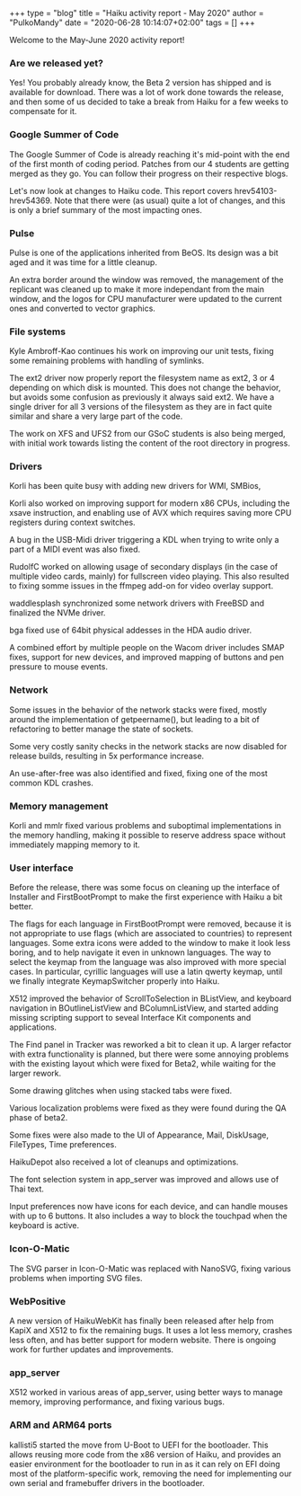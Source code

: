 +++
type = "blog"
title = "Haiku activity report - May 2020"
author = "PulkoMandy"
date = "2020-06-28 10:14:07+02:00"
tags = []
+++

Welcome to the May-June 2020 activity report!

<h3>Are we released yet?</h3>

Yes! You probably already know, the Beta 2 version has shipped and is available for download.
There was a lot of work done towards the release, and then some of us decided to take a break
from Haiku for a few weeks to compensate for it.

<h3>Google Summer of Code</h3>

The Google Summer of Code is already reaching it's mid-point with the end of
the first month of coding period. Patches from our 4 students are getting merged
as they go. You can follow their progress on their respective blogs.

Let's now look at changes to Haiku code. This report covers hrev54103-hrev54369. Note that there were (as usual) quite a lot of changes, and this is only a brief summary of the most impacting ones.

<h3>Pulse</h3>

Pulse is one of the applications inherited from BeOS. Its design was a bit aged
and it was time for a little cleanup.

An extra border around the window was removed, the management of the replicant was cleaned up to make it more independant from the main window,
and the logos for CPU manufacturer were updated to the current ones and converted to vector graphics.

<h3>File systems</h3>

Kyle Ambroff-Kao continues his work on improving our unit tests, fixing some remaining problems with handling of symlinks.

The ext2 driver now properly report the filesystem name as ext2, 3 or 4 depending on which disk is mounted. This does not change the behavior, but avoids some confusion as previously it always said ext2. We have a single driver for all 3 versions of the filesystem as they are in fact quite similar and share a very large part of the code.

The work on XFS and UFS2 from our GSoC students is also being merged, with initial work towards listing the content of the root directory in progress.

<h3>Drivers</h3>

Korli has been quite busy with adding new drivers for WMI, SMBios,

Korli also worked on improving support for modern x86 CPUs, including the xsave instruction, and enabling use of AVX which requires saving more CPU registers during context switches.

A bug in the USB-Midi driver triggering a KDL when trying to write only a part of a MIDI event was also fixed.

RudolfC worked on allowing usage of secondary displays (in the case of multiple video cards, mainly) for fullscreen video playing. This also resulted to fixing somme issues in the ffmpeg add-on for video overlay support.

waddlesplash synchronized some network drivers with FreeBSD and finalized the NVMe driver.

bga fixed use of 64bit physical addesses in the HDA audio driver.

A combined effort by multiple people on the Wacom driver includes SMAP fixes, support for new devices, and improved mapping of buttons and pen pressure to mouse events.

<h3>Network</h3>

Some issues in the behavior of the network stacks were fixed, mostly around the implementation of getpeername(), but leading to a bit of refactoring to better manage the state of sockets.

Some very costly sanity checks in the network stacks are now disabled for release builds, resulting in 5x performance increase.

An use-after-free was also identified and fixed, fixing one of the most common KDL crashes.

<h3>Memory management</h3>

Korli and mmlr fixed various problems and suboptimal implementations in the memory handling, making it possible to reserve address space without immediately mapping memory to it.

<h3>User interface</h3>

Before the release, there was some focus on cleaning up the interface of Installer and FirstBootPrompt
to make the first experience with Haiku a bit better.

The flags for each language in FirstBootPrompt were removed, because it is not appropriate
to use flags (which are associated to countries) to represent languages. Some extra icons
were added to the window to make it look less boring, and to help navigate it even in
unknown languages. The way to select the keymap from the language was also improved with
more special cases. In particular, cyrillic languages will use a latin qwerty keymap, until
we finally integrate KeymapSwitcher properly into Haiku.

X512 improved the behavior of ScrollToSelection in BListView, and keyboard navigation in BOutlineListView and BColumnListView, and started adding missing scripting support to seveal Interface Kit components and applications.

The Find panel in Tracker was reworked a bit to clean it up. A larger refactor
with extra functionality is planned, but there were some annoying problems with
the existing layout which were fixed for Beta2, while waiting for the larger
rework.

Some drawing glitches when using stacked tabs were fixed.

Various localization problems were fixed as they were found during the QA phase of beta2.

Some fixes were also made to the UI of Appearance, Mail, DiskUsage, FileTypes, Time preferences.

HaikuDepot also received a lot of cleanups and optimizations.

The font selection system in app_server was improved and allows use of Thai text.

Input preferences now have icons for each device, and can handle mouses with up to 6 buttons. It also includes a way to block the touchpad when the keyboard is active.

<h3>Icon-O-Matic</h3>

The SVG parser in Icon-O-Matic was replaced with NanoSVG, fixing various problems when importing SVG files.

<h3>WebPositive</h3>

A new version of HaikuWebKit has finally been released after help from KapiX and X512 to fix the remaining bugs. It uses a lot less memory, crashes less often, and has better support for modern website. There is ongoing work for further updates and improvements.

<h3>app_server</h3>

X512 worked in various areas of app_server, using better ways to manage memory, improving performance, and fixing various bugs.

<h3>ARM and ARM64 ports</h3>

kallisti5 started the move from U-Boot to UEFI for the bootloader. This allows reusing more code from the x86 version of Haiku, and provides an easier environment for the bootloader to run in as it can rely on EFI doing most of the platform-specific work, removing the need for implementing our own serial and framebuffer drivers in the bootloader.
